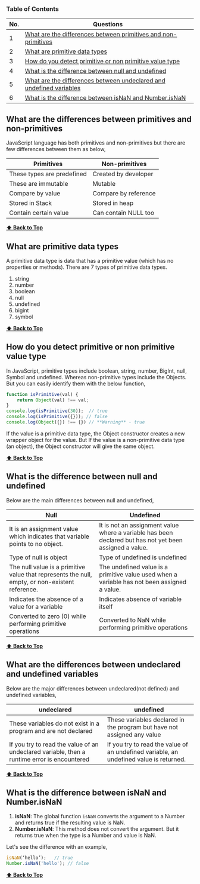 ### Table of Contents

| No. | Questions                                                                                                                                   |
| --- | ------------------------------------------------------------------------------------------------------------------------------------------- |
| 1   | [What are the differences between primitives and non-primitives](#What-are-the-differences-between-primitives-and-non-primitives)           |
| 2   | [What are primitive data types](#What-are-primitive-data-types)                                                                             |
| 3   | [How do you detect primitive or non primitive value type](#How-do-you-detect-primitive-or-non-primitive-value-type)                         |
| 4   | [What is the difference between null and undefined](#What-is-the-difference-between-null-and-undefined)                                     |
| 5   | [What are the differences between undeclared and undefined variables](#What-are-the-differences-between-undeclared-and-undefined-variables) |
| 6   | [What is the difference between isNaN and Number.isNaN](#What-is-the-difference-between-isNaN-and-Number.isNaN)                             |

### <h2>What are the differences between primitives and non-primitives</h2>

JavaScript language has both primitives and non-primitives but there are few differences between them as below,

| Primitives                 | Non-primitives       |
| -------------------------- | -------------------- |
| These types are predefined | Created by developer |
| These are immutable        | Mutable              |
| Compare by value           | Compare by reference |
| Stored in Stack            | Stored in heap       |
| Contain certain value      | Can contain NULL too |

**[⬆ Back to Top](#table-of-contents)**

### <h2>What are primitive data types</h2>

A primitive data type is data that has a primitive value (which has no properties or methods). There are 7 types of primitive data types.

1. string </br>
2. number </br>
3. boolean </br>
4. null </br>
5. undefined </br>
6. bigint </br>
7. symbol </br>

**[⬆ Back to Top](#table-of-contents)**

### <h2>How do you detect primitive or non primitive value type</h2>

In JavaScript, primitive types include boolean, string, number, BigInt, null, Symbol and undefined. Whereas non-primitive types include the Objects. But you can easily identify them with the below function,

```javascript
function isPrimitive(val) {
    return Object(val) !== val;
}
console.log(isPrimitive(30));  // true
console.log(isPrimitive({})); // false
console.log(Object({}) !== {}) // **Warning** - true
```

If the value is a primitive data type, the Object constructor creates a new wrapper object for the value. But If the value is a non-primitive data type (an object), the Object constructor will give the same object.

**[⬆ Back to Top](#table-of-contents)**

### <h2>What is the difference between null and undefined</h2>

Below are the main differences between null and undefined,

| Null                                                                                            | Undefined                                                                                               |
| ----------------------------------------------------------------------------------------------- | ------------------------------------------------------------------------------------------------------- |
| It is an assignment value which indicates that variable points to no object.                    | It is not an assignment value where a variable has been declared but has not yet been assigned a value. |
| Type of null is object                                                                          | Type of undefined is undefined                                                                          |
| The null value is a primitive value that represents the null, empty, or non-existent reference. | The undefined value is a primitive value used when a variable has not been assigned a value.            |
| Indicates the absence of a value for a variable                                                 | Indicates absence of variable itself                                                                    |
| Converted to zero (0) while performing primitive operations                                     | Converted to NaN while performing primitive operations                                                  |

**[⬆ Back to Top](#table-of-contents)**

### <h2>What are the differences between undeclared and undefined variables</h2>

Below are the major differences between undeclared(not defined) and undefined variables,

| undeclared                                                                                  | undefined                                                                              |
| ------------------------------------------------------------------------------------------- | -------------------------------------------------------------------------------------- |
| These variables do not exist in a program and are not declared                              | These variables declared in the program but have not assigned any value                |
| If you try to read the value of an undeclared variable, then a runtime error is encountered | If you try to read the value of an undefined variable, an undefined value is returned. |

**[⬆ Back to Top](#table-of-contents)**

### <h2>What is the difference between isNaN and Number.isNaN</h2>

1. **isNaN**: The global function `isNaN` converts the argument to a Number and returns true if the resulting value is NaN. </br>
2. **Number.isNaN**: This method does not convert the argument. But it returns true when the type is a Number and value is NaN. </br>

Let's see the difference with an example,

```javascript
isNaN(‘hello’);   // true
Number.isNaN('hello'); // false
```

**[⬆ Back to Top](#table-of-contents)**